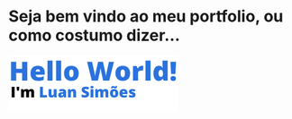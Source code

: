 <h1 styles="border: none;">Seja bem vindo ao meu portfolio, ou como costumo dizer...</h1>

<img src="./public/assets/helloWorld.png" alt="Hello World" style="width: 300px;"/>
